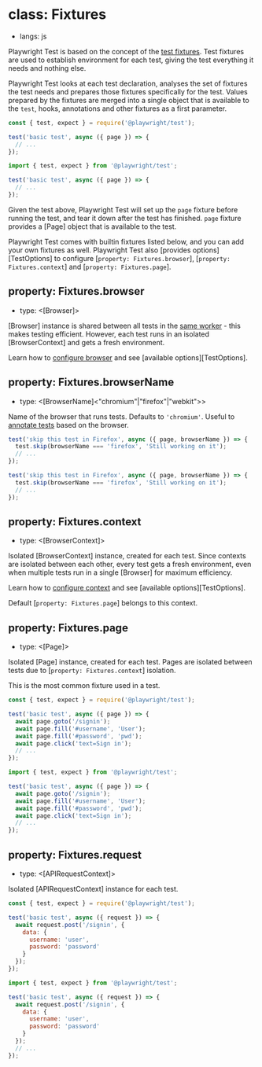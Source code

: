 # class: Fixtures
* langs: js

Playwright Test is based on the concept of the [test fixtures](./test-fixtures.md). Test fixtures are used to establish environment for each test, giving the test everything it needs and nothing else.

Playwright Test looks at each test declaration, analyses the set of fixtures the test needs and prepares those fixtures specifically for the test. Values prepared by the fixtures are merged into a single object that is available to the `test`, hooks, annotations and other fixtures as a first parameter.

```js js-flavor=js
const { test, expect } = require('@playwright/test');

test('basic test', async ({ page }) => {
  // ...
});
```

```js js-flavor=ts
import { test, expect } from '@playwright/test';

test('basic test', async ({ page }) => {
  // ...
});
```

Given the test above, Playwright Test will set up the `page` fixture before running the test, and tear it down after the test has finished. `page` fixture provides a [Page] object that is available to the test.

Playwright Test comes with builtin fixtures listed below, and you can add your own fixtures as well. Playwright Test also [provides options][TestOptions] to  configure [`property: Fixtures.browser`], [`property: Fixtures.context`] and [`property: Fixtures.page`].

## property: Fixtures.browser
- type: <[Browser]>

[Browser] instance is shared between all tests in the [same worker](./test-parallel.md) - this makes testing efficient. However, each test runs in an isolated [BrowserContext]  and gets a fresh environment.

Learn how to [configure browser](./test-configuration.md) and see [available options][TestOptions].

## property: Fixtures.browserName
- type: <[BrowserName]<"chromium"|"firefox"|"webkit">>

Name of the browser that runs tests. Defaults to `'chromium'`. Useful to [annotate tests](./test-annotations.md) based on the browser.

```js js-flavor=js
test('skip this test in Firefox', async ({ page, browserName }) => {
  test.skip(browserName === 'firefox', 'Still working on it');
  // ...
});
```

```js js-flavor=ts
test('skip this test in Firefox', async ({ page, browserName }) => {
  test.skip(browserName === 'firefox', 'Still working on it');
  // ...
});
```

## property: Fixtures.context
- type: <[BrowserContext]>

Isolated [BrowserContext] instance, created for each test. Since contexts are isolated between each other, every test gets a fresh environment, even when multiple tests run in a single [Browser] for maximum efficiency.

Learn how to [configure context](./test-configuration.md) and see [available options][TestOptions].

Default [`property: Fixtures.page`] belongs to this context.

## property: Fixtures.page
- type: <[Page]>

Isolated [Page] instance, created for each test. Pages are isolated between tests due to [`property: Fixtures.context`] isolation.

This is the most common fixture used in a test.

```js js-flavor=js
const { test, expect } = require('@playwright/test');

test('basic test', async ({ page }) => {
  await page.goto('/signin');
  await page.fill('#username', 'User');
  await page.fill('#password', 'pwd');
  await page.click('text=Sign in');
  // ...
});
```

```js js-flavor=ts
import { test, expect } from '@playwright/test';

test('basic test', async ({ page }) => {
  await page.goto('/signin');
  await page.fill('#username', 'User');
  await page.fill('#password', 'pwd');
  await page.click('text=Sign in');
  // ...
});
```

## property: Fixtures.request
- type: <[APIRequestContext]>

Isolated [APIRequestContext] instance for each test.

```js js-flavor=js
const { test, expect } = require('@playwright/test');

test('basic test', async ({ request }) => {
  await request.post('/signin', {
    data: {
      username: 'user',
      password: 'password'
    }
  });
});
```

```js js-flavor=ts
import { test, expect } from '@playwright/test';

test('basic test', async ({ request }) => {
  await request.post('/signin', {
    data: {
      username: 'user',
      password: 'password'
    }
  });
  // ...
});
```
